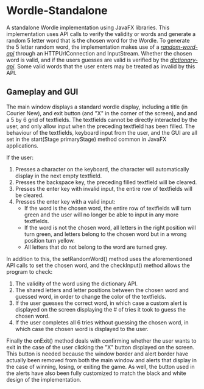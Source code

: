 # Wordle-Standalone
A standalone Wordle implementation using JavaFX libraries.
This implementation uses API calls to verify the validity or words and generate a random 5 letter word that is the chosen word for the Wordle. To generate the 5 letter random word, the implementation makes use of a [*random-word-api*](https://random-word-api.herokuapp.com/home) through an HTTPUrlConnection and InputStream. Whether the chosen word is valid, and if the users guesses are valid is verified by the [*dictionary-api*](https://dictionaryapi.dev/). Some valid words that the user enters may be treated as invalid by this API.

## Gameplay and GUI
The main window displays a standard wordle display, including a title (in Courier New), and exit button (and "X" in the corner of the screen), and and a 5 by 6 grid of textfields. The textfields cannot be directly interacted by the user, and only allow input when the preceding textfield has been filled. The behaviour of the textfields, keyboard input from the user, and the GUI are all set in the start(Stage primaryStage) method common in JavaFX applications.

If the user:
1) Presses a character on the keyboard, the character will automatically display in the next empty textfield.
2) Presses the backspace key, the preceding filled textfield will be cleared.
3) Presses the enter key with invalid input, the entire row of textfields will be cleared.
4) Presses the enter key with a valid input:
    - If the word is the chosen word, the entire row of textfields will turn green and the user will no longer be able to input in any more textfields.
    - If the word is not the chosen word, all letters in the right position will turn green, and letters belong to the chosen word but in a wrong position turn yellow.
    - All letters that do not belong to the word are turned grey.

In addition to this, the setRandomWord() method uses the aforementioned API calls to set the chosen word, and the checkInput() method allows the program to check:
1) The validity of the word using the dictionary API.
2) The shared letters and letter positions between the chosen word and guessed word, in order to change the color of the textfields.
3) If the user guesses the correct word, in which case a custom alert is displayed on the screen displaying the # of tries it took to guess the chosen word.
4) If the user completes all 6 tries without guessing the chosen word, in which case the chosen word is displayed to the user.

Finally the onExit() method deals with confirming whether the user wants to exit in the case of the user clicking the "X" button displayed on the screen. This button is needed because the window border and alert border have actually been removed from both the main window and alerts that display in the case of winning, losing, or exiting the game. As well, the button used in the alerts have also been fully customized to match the black and white design of the implementation.
